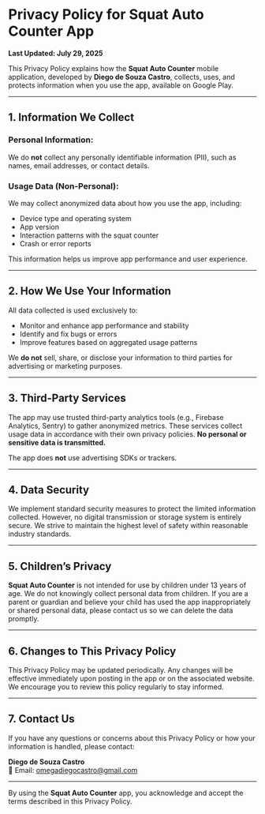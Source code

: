 # Privacy Policy for Squat Auto Counter App
**Last Updated: July 29, 2025**

This Privacy Policy explains how the **Squat Auto Counter** mobile application, developed by **Diego de Souza Castro**, collects, uses, and protects information when you use the app, available on Google Play.

---

## 1. Information We Collect

### Personal Information:
We do **not** collect any personally identifiable information (PII), such as names, email addresses, or contact details.

### Usage Data (Non-Personal):
We may collect anonymized data about how you use the app, including:

- Device type and operating system  
- App version  
- Interaction patterns with the squat counter  
- Crash or error reports  

This information helps us improve app performance and user experience.

---

## 2. How We Use Your Information

All data collected is used exclusively to:

- Monitor and enhance app performance and stability  
- Identify and fix bugs or errors  
- Improve features based on aggregated usage patterns  

We **do not** sell, share, or disclose your information to third parties for advertising or marketing purposes.

---

## 3. Third-Party Services

The app may use trusted third-party analytics tools (e.g., Firebase Analytics, Sentry) to gather anonymized metrics. These services collect usage data in accordance with their own privacy policies. **No personal or sensitive data is transmitted.**

The app does **not** use advertising SDKs or trackers.

---

## 4. Data Security

We implement standard security measures to protect the limited information collected. However, no digital transmission or storage system is entirely secure. We strive to maintain the highest level of safety within reasonable industry standards.

---

## 5. Children’s Privacy

**Squat Auto Counter** is not intended for use by children under 13 years of age. We do not knowingly collect personal data from children. If you are a parent or guardian and believe your child has used the app inappropriately or shared personal data, please contact us so we can delete the data promptly.

---

## 6. Changes to This Privacy Policy

This Privacy Policy may be updated periodically. Any changes will be effective immediately upon posting in the app or on the associated website. We encourage you to review this policy regularly to stay informed.

---

## 7. Contact Us

If you have any questions or concerns about this Privacy Policy or how your information is handled, please contact:

**Diego de Souza Castro**  
📧 Email: omegadiegocastro@gmail.com

---

By using the **Squat Auto Counter** app, you acknowledge and accept the terms described in this Privacy Policy.
